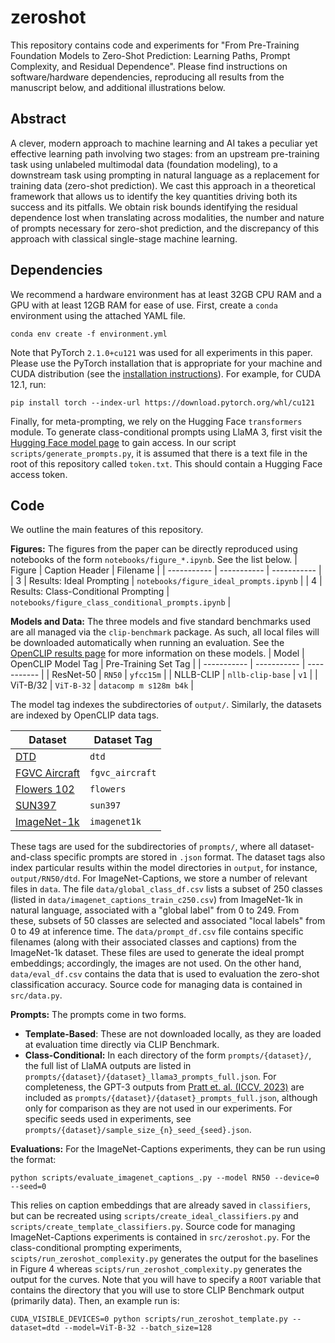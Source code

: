 # zeroshot

This repository contains code and experiments for "From Pre-Training Foundation Models to Zero-Shot Prediction: Learning Paths, Prompt Complexity, and Residual Dependence". Please find instructions on software/hardware dependencies, reproducing all results from the manuscript below, and additional illustrations below.

## Abstract

A clever, modern approach to machine learning and AI takes a peculiar yet effective learning path involving two stages: from an upstream pre-training task using unlabeled multimodal data (foundation modeling), to a downstream task using prompting in natural language as a replacement for training data (zero-shot prediction). We cast this approach in a theoretical framework that allows us to identify the key quantities driving both its success and its pitfalls. We obtain risk bounds identifying the residual dependence lost when translating across modalities, the number and nature of prompts necessary for zero-shot prediction, and the discrepancy of this approach with classical single-stage machine learning.  

## Dependencies

We recommend a hardware environment has at least 32GB CPU RAM and a GPU with at least 12GB RAM for ease of use. First, create a `conda` environment using the attached YAML file.
```
conda env create -f environment.yml
```
Note that PyTorch `2.1.0+cu121` was used for all experiments in this paper. Please use the PyTorch installation that is appropriate for your machine and CUDA distribution (see the [installation instructions](https://pytorch.org/get-started/locally/)).
For example, for CUDA 12.1, run:
```
pip install torch --index-url https://download.pytorch.org/whl/cu121
```
Finally, for meta-prompting, we rely on the Hugging Face `transformers` module. To generate class-conditional prompts using LlaMA 3, first visit the [Hugging Face model page](https://huggingface.co/meta-llama/Llama-3.2-1B-Instruct) to gain access.
In our script `scripts/generate_prompts.py`, it is assumed that there is a text file in the root of this repository called `token.txt`. This should contain a Hugging Face access token.

## Code

We outline the main features of this repository.

**Figures:**
The figures from the paper can be directly reproduced using notebooks of the form `notebooks/figure_*.ipynb`. See the list below.
| Figure      | Caption Header | Filename |
| ----------- | ----------- | ----------- |
| 3   | Results: Ideal Prompting | `notebooks/figure_ideal_prompts.ipynb`   |
| 4   | Results: Class-Conditional Prompting | `notebooks/figure_class_conditional_prompts.ipynb`   |

**Models and Data:** 
The three models and five standard benchmarks used are all managed via the `clip-benchmark` package. As such, all local files will be downloaded automatically when running an evaluation. See the [OpenCLIP results page](https://github.com/mlfoundations/open_clip/blob/main/docs/openclip_classification_results.csv) for more information on these models.
| Model      | OpenCLIP Model Tag | Pre-Training Set Tag |
| ----------- | ----------- | ----------- |
| ResNet-50   | `RN50` | `yfcc15m`   |
| NLLB-CLIP   | `nllb-clip-base` | `v1`   |
| ViT-B/32    | `ViT-B-32` | `datacomp m s128m b4k`   |

The model tag indexes the subdirectories of `output/`. Similarly, the datasets are indexed by OpenCLIP data tags.

| Dataset      | Dataset Tag | 
| ----------- | ----------- | 
| [DTD](https://www.robots.ox.ac.uk/~vgg/data/dtd/)   | `dtd` | 
| [FGVC Aircraft](https://www.robots.ox.ac.uk/~vgg/data/fgvc-aircraft/)   | `fgvc_aircraft` | 
| [Flowers 102](https://www.robots.ox.ac.uk/~vgg/data/flowers/102/)    | `flowers` | 
| [SUN397](https://vision.princeton.edu/projects/2010/SUN/)    | `sun397` | 
| [ImageNet-1k](https://image-net.org/download.php)    | `imagenet1k` | 

These tags are used for the subdirectories of `prompts/`, where all dataset-and-class specific prompts are stored in `.json` format. The dataset tags also index particular results within the model directories in `output`, for instance, `output/RN50/dtd`.
For ImageNet-Captions, we store a number of relevant files in `data`. The file `data/global_class_df.csv` lists a subset of 250 classes (listed in `data/imagenet_captions_train_c250.csv`) from ImageNet-1k in natural language, associated with a "global label" from 0 to 249. 
From these, subsets of 50 classes are selected and associated "local labels" from 0 to 49 at inference time. The `data/prompt_df.csv` file contains specific filenames (along with their associated classes and captions) from the ImageNet-1k dataset. 
These files are used to generate the ideal prompt embeddings; accordingly, the images are not used. On the other hand, `data/eval_df.csv` contains the data that is used to evaluation the zero-shot classification accuracy. Source code for managing data is contained in `src/data.py`.

**Prompts:** 
The prompts come in two forms.
- **Template-Based**: These are not downloaded locally, as they are loaded at evaluation time directly via CLIP Benchmark.
- **Class-Conditional:** In each directory of the form `prompts/{dataset}/`, the full list of LlaMA outputs are listed in `prompts/{dataset}/{dataset}_llama3_prompts_full.json`. For completeness, the GPT-3 outputs from [Pratt et. al. (ICCV, 2023)](https://openaccess.thecvf.com/content/ICCV2023/papers/Pratt_What_Does_a_Platypus_Look_Like_Generating_Customized_Prompts_for_ICCV_2023_paper.pdf) are included as `prompts/{dataset}/{dataset}_prompts_full.json`, although only for comparison as they are not used in our experiments. For specific seeds used in experiments, see `prompts/{dataset}/sample_size_{n}_seed_{seed}.json`.

**Evaluations:** 
For the ImageNet-Captions experiments, they can be run using the format:
```
python scripts/evaluate_imagenet_captions_.py --model RN50 --device=0 --seed=0
```
This relies on caption embeddings that are already saved in `classifiers`, but can be recreated using `scripts/create_ideal_classifiers.py` and `scripts/create_template_classifiers.py`. Source code for managing ImageNet-Captions experiments is contained in `src/zeroshot.py`.
For the class-conditional prompting experiments, `scipts/run_zeroshot_complexity.py` generates the output for the baselines in Figure 4 whereas `scipts/run_zeroshot_complexity.py` generates the output for the curves. 
Note that you will have to specify a `ROOT` variable that contains the directory that you will use to store CLIP Benchmark output (primarily data). Then, an example run is:
```
CUDA_VISIBLE_DEVICES=0 python scripts/run_zeroshot_template.py --dataset=dtd --model=ViT-B-32 --batch_size=128
```


